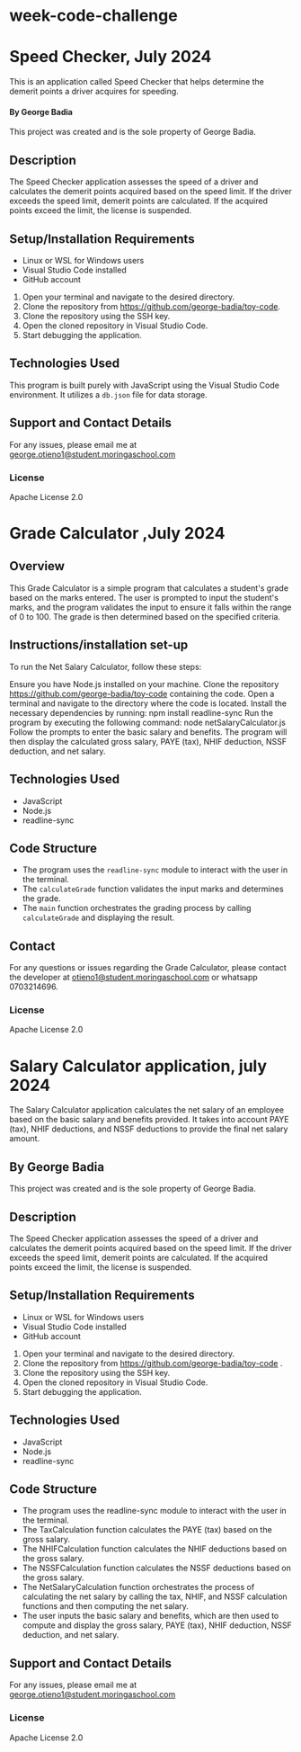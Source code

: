 # week-code-challenge

# Speed Checker, July 2024

This is an application called Speed Checker that helps determine the demerit points a driver acquires for speeding.

#### By **George Badia**

This project was created and is the sole property of George Badia.

## Description

The Speed Checker application assesses the speed of a driver and calculates the demerit points acquired based on the speed limit. If the driver exceeds the speed limit, demerit points are calculated. If the acquired points exceed the limit, the license is suspended.

## Setup/Installation Requirements

- Linux or WSL for Windows users
- Visual Studio Code installed
- GitHub account

1. Open your terminal and navigate to the desired directory.
2. Clone the repository from https://github.com/george-badia/toy-code.
3. Clone the repository using the SSH key.
4. Open the cloned repository in Visual Studio Code.
5. Start debugging the application.
   
## Technologies Used

This program is built purely with JavaScript using the Visual Studio Code environment. It utilizes a `db.json` file for data storage.

## Support and Contact Details

For any issues, please email me at george.otieno1@student.moringaschool.com

### License

Apache License 2.0


# Grade Calculator ,July 2024

## Overview
This Grade Calculator is a simple program that calculates a student's grade based on the marks entered. The user is prompted to input the student's marks, and the program validates the input to ensure it falls within the range of 0 to 100. The grade is then determined based on the specified criteria.

## Instructions/installation set-up
To run the Net Salary Calculator, follow these steps:

Ensure you have Node.js installed on your machine.
Clone the repository https://github.com/george-badia/toy-code containing the code.
Open a terminal and navigate to the directory where the code is located.
Install the necessary dependencies by running: npm install readline-sync
Run the program by executing the following command: node netSalaryCalculator.js
Follow the prompts to enter the basic salary and benefits. The program will then display the calculated gross salary, PAYE (tax), NHIF deduction, NSSF deduction, and net salary.

## Technologies Used
- JavaScript
- Node.js
- readline-sync

## Code Structure
- The program uses the `readline-sync` module to interact with the user in the terminal.
- The `calculateGrade` function validates the input marks and determines the grade.
- The `main` function orchestrates the grading process by calling `calculateGrade` and displaying the result.

## Contact
For any questions or issues regarding the Grade Calculator, please contact the developer at otieno1@student.moringaschool.com or whatsapp 0703214696.

### License

Apache License 2.0

# Salary Calculator application, july 2024

The Salary Calculator application calculates the net salary of an employee based on the basic salary and benefits provided. It takes into account PAYE (tax), NHIF deductions, and NSSF deductions to provide the final net salary amount.

## By **George Badia**

This project was created and is the sole property of George Badia.

## Description

The Speed Checker application assesses the speed of a driver and calculates the demerit points acquired based on the speed limit. If the driver exceeds the speed limit, demerit points are calculated. If the acquired points exceed the limit, the license is suspended.

## Setup/Installation Requirements

- Linux or WSL for Windows users
- Visual Studio Code installed
- GitHub account

1. Open your terminal and navigate to the desired directory.
2. Clone the repository from https://github.com/george-badia/toy-code .
3. Clone the repository using the SSH key.
4. Open the cloned repository in Visual Studio Code.
5. Start debugging the application.
   
## Technologies Used

- JavaScript
- Node.js
- readline-sync

## Code Structure
- The program uses the readline-sync module to interact with the user in the terminal.
- The TaxCalculation function calculates the PAYE (tax) based on the gross salary.
- The NHIFCalculation function calculates the NHIF deductions based on the gross salary.
- The NSSFCalculation function calculates the NSSF deductions based on the gross salary.
- The NetSalaryCalculation function orchestrates the process of calculating the net salary by calling the tax, NHIF, and NSSF calculation functions and then computing the net salary.
- The user inputs the basic salary and benefits, which are then used to compute and display the gross salary, PAYE (tax), NHIF deduction, NSSF deduction, and net salary.

## Support and Contact Details

For any issues, please email me at george.otieno1@student.moringaschool.com

### License

Apache License 2.0
